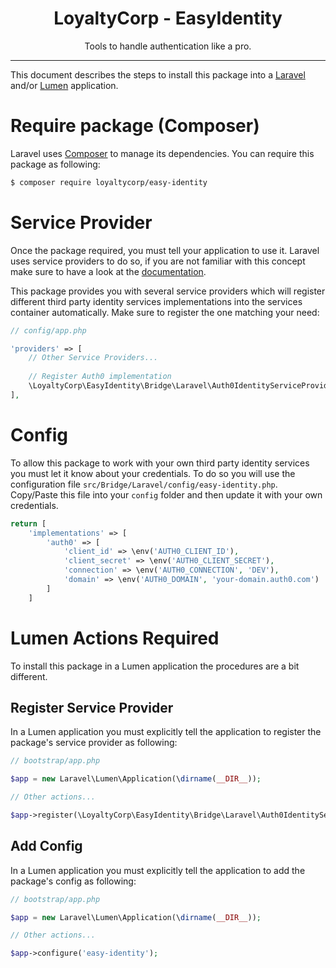 <div align="center">
    <h1>LoyaltyCorp - EasyIdentity</h1>
    <p>Tools to handle authentication like a pro.</p>
</div>

---

This document describes the steps to install this package into a [Laravel][1] and/or [Lumen][2] application.

# Require package (Composer)

Laravel uses [Composer][3] to manage its dependencies. You can require this package as following:

```bash
$ composer require loyaltycorp/easy-identity
```

# Service Provider

Once the package required, you must tell your application to use it. Laravel uses service providers to do so, if you are
not familiar with this concept make sure to have a look at the [documentation][4].

This package provides you with several service providers which will register different third party identity services
implementations into the services container automatically. Make sure to register the one matching your need:

```php
// config/app.php

'providers' => [
    // Other Service Providers...
    
    // Register Auth0 implementation
    \LoyaltyCorp\EasyIdentity\Bridge\Laravel\Auth0IdentityServiceProvider::class
],
```

# Config

To allow this package to work with your own third party identity services you must let it know about your credentials. 
To do so you will use the configuration file `src/Bridge/Laravel/config/easy-identity.php`. 
Copy/Paste this file into your `config` folder and then update it with your own credentials.

```php
return [
    'implementations' => [
        'auth0' => [
            'client_id' => \env('AUTH0_CLIENT_ID'),
            'client_secret' => \env('AUTH0_CLIENT_SECRET'),
            'connection' => \env('AUTH0_CONNECTION', 'DEV'),
            'domain' => \env('AUTH0_DOMAIN', 'your-domain.auth0.com')
        ]
    ]
```

# Lumen Actions Required

To install this package in a Lumen application the procedures are a bit different.

## Register Service Provider

In a Lumen application you must explicitly tell the application to register the package's service provider as following:

```php
// bootstrap/app.php

$app = new Laravel\Lumen\Application(\dirname(__DIR__));

// Other actions...

$app->register(\LoyaltyCorp\EasyIdentity\Bridge\Laravel\Auth0IdentityServiceProvider::class);
```

## Add Config

In a Lumen application you must explicitly tell the application to add the package's config as following:

```php
// bootstrap/app.php

$app = new Laravel\Lumen\Application(\dirname(__DIR__));

// Other actions...

$app->configure('easy-identity');
```

[1]: https://laravel.com/
[2]: https://lumen.laravel.com/
[3]: https://getcomposer.org/
[4]: https://laravel.com/docs/5.7/providers